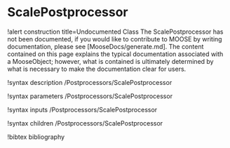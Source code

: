 <!-- MOOSE Documentation Stub: Remove this when content is added. -->

# ScalePostprocessor

!alert construction title=Undocumented Class
The ScalePostprocessor has not been documented, if you would like to contribute to MOOSE by
writing documentation, please see [MooseDocs/generate.md]. The content contained on this page explains
the typical documentation associated with a MooseObject; however, what is contained is ultimately
determined by what is necessary to make the documentation clear for users.

!syntax description /Postprocessors/ScalePostprocessor

!syntax parameters /Postprocessors/ScalePostprocessor

!syntax inputs /Postprocessors/ScalePostprocessor

!syntax children /Postprocessors/ScalePostprocessor

!bibtex bibliography
